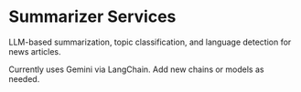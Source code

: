 # Summarizer Services

LLM-based summarization, topic classification, and language detection for news articles.

Currently uses Gemini via LangChain. Add new chains or models as needed.
